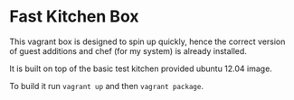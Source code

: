 # Fast Kitchen Box

This vagrant box is designed to spin up quickly, hence the correct version of
guest additions and chef (for my system) is already installed.

It is built on top of the basic test kitchen provided ubuntu 12.04 image.

To build it run `vagrant up` and then `vagrant package`.
